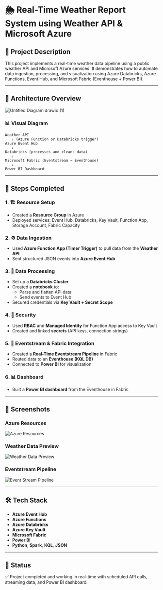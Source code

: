 
# 🌦️ Real-Time Weather Report System using Weather API & Microsoft Azure

## 📌 Project Description
This project implements a real-time weather data pipeline using a public weather API and Microsoft Azure services. It demonstrates how to automate data ingestion, processing, and visualization using Azure Databricks, Azure Functions, Event Hub, and Microsoft Fabric (Eventhouse + Power BI).

---

## 🧩 Architecture Overview
![Untitled Diagram drawio (1)](https://github.com/user-attachments/assets/abba4505-862b-491d-829c-2ce8561323f6)

### 📊 Visual Diagram

```
Weather API
   ↓ (Azure Function or Databricks trigger)
Azure Event Hub
   ↓
Databricks (processes and cleans data)
   ↓
Microsoft Fabric (Eventstream → Eventhouse)
   ↓
Power BI Dashboard
```

---

## 🚀 Steps Completed

### 1. 🏗️ Resource Setup
- Created a **Resource Group** in Azure
- Deployed services: Event Hub, Databricks, Key Vault, Function App, Storage Account, Fabric Capacity

### 2. ⚙️ Data Ingestion
- Used **Azure Function App (Timer Trigger)** to pull data from the **Weather API**
- Sent structured JSON events into **Azure Event Hub**

### 3. 🧼 Data Processing
- Set up a **Databricks Cluster**
- Created a **notebook** to:
  - Parse and flatten API data
  - Send events to Event Hub
- Secured credentials via **Key Vault + Secret Scope**

### 4. 🔐 Security
- Used **RBAC** and **Managed Identity** for Function App access to Key Vault
- Created and linked **secrets** (API keys, connection strings)

### 5. 🔁 Eventstream & Fabric Integration
- Created a **Real-Time Eventstream Pipeline** in Fabric
- Routed data to an **Eventhouse (KQL DB)**
- Connected to **Power BI** for visualization

### 6. 📊 Dashboard
- Built a **Power BI dashboard** from the Eventhouse in Fabric

---

## 📸 Screenshots

### Azure Resources
![Azure Resources](Screenshot%202025-06-16%20141245.png)

### Weather Data Preview
![Weather Data Preview](Screenshot%202025-06-14%20222424.png)

### Eventstream Pipeline
![Event Stream Pipeline](Screenshot%202025-06-14%20222007.png)

---

## 🛠️ Tech Stack

- **Azure Event Hub**
- **Azure Functions**
- **Azure Databricks**
- **Azure Key Vault**
- **Microsoft Fabric**
- **Power BI**
- **Python**, **Spark**, **KQL**, **JSON**

---

## 📅 Status
✅ Project completed and working in real-time with scheduled API calls, streaming data, and Power BI dashboard.
